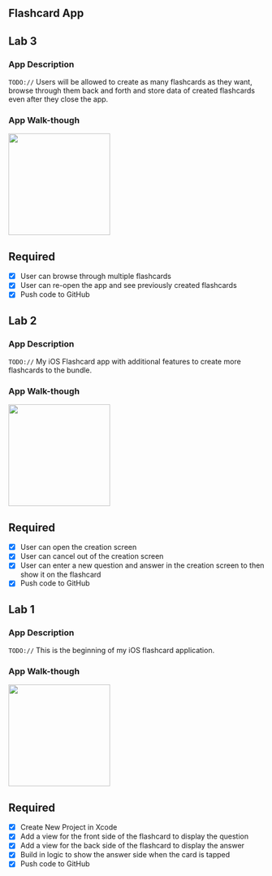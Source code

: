 ## Flashcard App
## Lab 3

### App Description
`TODO://` Users will be allowed to create as many flashcards as they want, browse through them back and forth and store data of created flashcards even after they close the app.

### App Walk-though

<img src="http://g.recordit.co/lkk6ulqLV4.gif" width=200><br>

## Required
- [x] User can browse through multiple flashcards
- [x] User can re-open the app and see previously created flashcards
- [x] Push code to GitHub

## Lab 2

### App Description
`TODO://` My iOS Flashcard app with additional features to create more flashcards to the bundle.

### App Walk-though

<img src="http://g.recordit.co/3mgHtrlrYR.gif" width=200><br>

## Required
- [x] User can open the creation screen
- [x] User can cancel out of the creation screen
- [x] User can enter a new question and answer in the creation screen to then show it on the flashcard
- [x] Push code to GitHub

## Lab 1

### App Description
`TODO://` This is the beginning of my iOS flashcard application.

### App Walk-though

<img src="http://g.recordit.co/sTs8H54V6g.gif" width=200><br>


## Required
- [x] Create New Project in Xcode
- [x] Add a view for the front side of the flashcard to display the question
- [x] Add a view for the back side of the flashcard to display the answer
- [x] Build in logic to show the answer side when the card is tapped
- [x] Push code to GitHub

